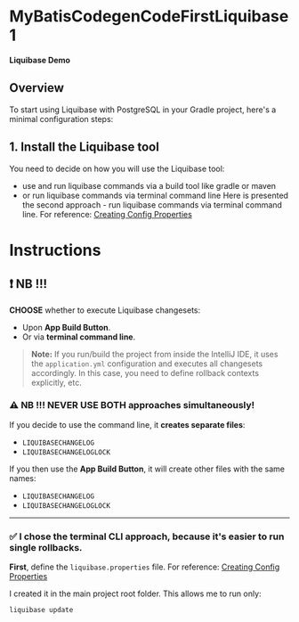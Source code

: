 # MyBatisCodegenCodeFirstLiquibase1

**Liquibase Demo** 

## Overview

To start using Liquibase with PostgreSQL in your Gradle project, here's a minimal configuration steps:

## 1. Install the Liquibase tool

You need to decide on how you will use the Liquibase tool:
- use and run liquibase commands via a build tool like gradle or maven
- or run liquibase commands via terminal command line
Here is presented the second approach - run liquibase commands via terminal command line.
For reference: [Creating Config Properties]([https://docs.liquibase.com/concepts/connections/creating-config-properties.html](https://docs.liquibase.com/start/install/home.html))


# Instructions

## :exclamation: NB !!!

**CHOOSE** whether to execute Liquibase changesets:
  - Upon **App Build Button**.
  - Or via **terminal command line**.

> **Note:** If you run/build the project from inside the IntelliJ IDE, it uses the `application.yml` configuration and executes all changesets accordingly. In this case, you need to define rollback contexts explicitly, etc.

### :warning: NB !!! NEVER USE BOTH approaches simultaneously!
If you decide to use the command line, it **creates separate files**:
  - `LIQUIBASECHANGELOG`
  - `LIQUIBASECHANGELOGLOCK`

If you then use the **App Build Button**, it will create other files with the same names:
  - `LIQUIBASECHANGELOG`
  - `LIQUIBASECHANGELOGLOCK`

---

### :white_check_mark: I chose the **terminal CLI** approach, because it's easier to run single rollbacks.

**First**, define the `liquibase.properties` file. 
For reference: [Creating Config Properties](https://docs.liquibase.com/concepts/connections/creating-config-properties.html)

I created it in the main project root folder. This allows me to run only:
```bash
liquibase update

